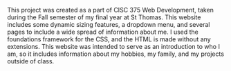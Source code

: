 This project was created as a part of CISC 375 Web Development, taken during the Fall semester of my final year at St Thomas. This website includes some dynamic sizing features, a dropdown menu, and several pages to include a wide spread of information about me. I used the foundations framework for the CSS, and the HTML is made without any extensions. This website was intended to serve as an introduction to who I am, so it includes information about my hobbies, my family, and my projects outside of class. 
